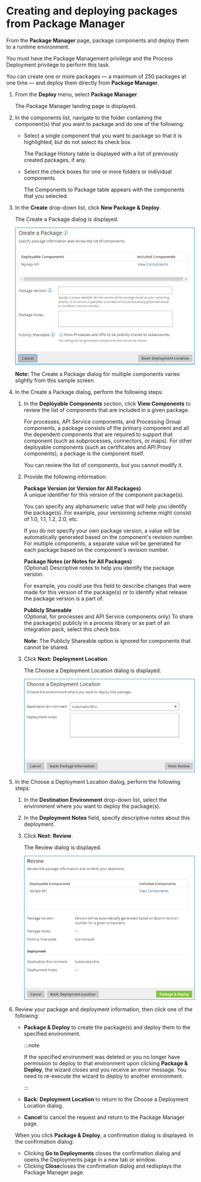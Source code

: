 # Creating and deploying packages from Package Manager 

<head>
  <meta name="guidename" content="Integration"/>
  <meta name="context" content="GUID-a61138d5-8224-42df-9f93-45f4ac96813d"/>
</head>


From the **Package Manager** page, package components and deploy them to a runtime environment.

You must have the Package Management privilege and the Process Deployment privilege to perform this task.

You can create one or more packages — a maximum of 250 packages at one time — and deploy them directly from **Package Manager**.

1. From the **Deploy** menu, select **Package Manager**.

    The Package Manager landing page is displayed.

2. In the components list, navigate to the folder containing the component\(s\) that you want to package and do one of the following:

    - Select a single component that you want to package so that it is highlighted, but do not select its check box.

        The Package History table is displayed with a list of previously created packages, if any.

    - Select the check boxes for one or more folders or individual components.

        The Components to Package table appears with the components that you selected.

3. In the **Create** drop-down list, click **New Package & Deploy**.

    The Create a Package dialog is displayed.

    ![Create a package dialog.](../Images/deploy-db-create-and-deploy-package.jpg)

    **Note:** The Create a Package dialog for multiple components varies slightly from this sample screen.

4. In the Create a Package dialog, perform the following steps:

    1. In the **Deployable Components** section, click **View Components** to review the list of components that are included in a given package.

        For processes, API Service components, and Processing Group components, a package consists of the primary component and all the dependent components that are required to support that component \(such as subprocesses, connectors, or maps\). For other deployable components \(such as certificates and API Proxy components\), a package is the component itself.

        You can review the list of components, but you cannot modify it.

    2. Provide the following information:

        **Package Version \(or Version for All Packages\)**  
        A unique identifier for this version of the component package\(s\).

        You can specify any alphanumeric value that will help you identify the package\(s\). For example, your versioning scheme might consist of 1.0, 1.1, 1.2, 2.0, etc.

        If you do not specify your own package version, a value will be automatically generated based on the component's revision number. For multiple components, a separate value will be generated for each package based on the component's revision number.

        **Package Notes \(or Notes for All Packages\)**  
        \(Optional\) Descriptive notes to help you identify the package version.

        For example, you could use this field to describe changes that were made for this version of the package\(s\) or to identify what release the package version is a part of.

        **Publicly Shareable**  
        \(Optional, for processes and API Service components only\) To share the package\(s\) publicly in a process library or as part of an integration pack, select this check box.

        **Note:** The Publicly Shareable option is ignored for components that cannot be shared.

    3. Click **Next: Deployment Location**.

        The Choose a Deployment Location dialog is displayed.

        ![Choose a deployment location dialog.](../Images/deploy-db-deployment-location.jpg)

5. In the Choose a Deployment Location dialog, perform the following steps:

    1. In the **Destination Environment** drop-down list, select the environment where you want to deploy the package\(s\).

    2. In the **Deployment Notes** field, specify descriptive notes about this deployment.

    3. Click **Next: Review**.

        The Review dialog is displayed.

        ![Review dialog.](../Images/deploy-db-review-deployment.jpg)

6. Review your package and deployment information, then click one of the following:

    - **Package & Deploy** to create the package\(s\) and deploy them to the specified environment.

        :::note 
        
        If the specified environment was deleted or you no longer have permission to deploy to that environment upon clicking **Package & Deploy**, the wizard closes and you receive an error message. You need to re-execute the wizard to deploy to another environment.

        :::

    - **Back: Deployment Location** to return to the Choose a Deployment Location dialog.

    - **Cancel** to cancel the request and return to the Package Manager page.

    When you click **Package & Deploy**, a confirmation dialog is displayed. In the confirmation dialog:

    - Clicking **Go to Deployments** closes the confirmation dialog and opens the Deployments page in a new tab or window.
    - Clicking **Close**closes the confirmation dialog and redisplays the Package Manager page.
    